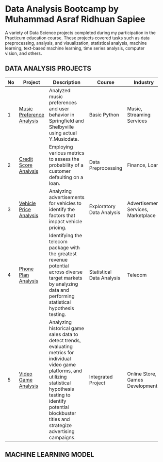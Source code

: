 # Data Analysis Bootcamp by Muhammad Asraf Ridhuan Sapiee
A variety of Data Science projects completed during my participation in the Practicum education course. These projects covered tasks such as data preprocessing, analysis, and visualization, statistical analysis, machine learning, text-based machine learning, time series analysis, computer vision, and others.

## DATA ANALYSIS PROJECTS
| No | Project | Description | Course | Industry | Libraries |
| ---------- | --------------- | --------------- | --------------- |------------ |------------ |
| 1 |[Music Preference Analysis](https://github.com/Shi42Ro/music_preference.git)    | Analyzed music preferences and user behavior in Springfield and Shelbyville using actual Y.Musicdata.    | Basic Python | Music, Streaming Services | *pandas*    |
|2 |[Credit Score Analysis](https://github.com/Shi42Ro/credit_score.git)    | Employing various metrics to assess the probability of a customer defaulting on a loan. | Data Preprocessing | Finance, Loan |*pandas, ntlk*    |
|3 |[Vehicle Price Analysis](https://github.com/Shi42Ro/vehicle_price.git)    | Analyzing advertisements for vehicles to identify the factors that impact vehicle pricing. | Exploratory Data Analysis | Advertisement Services, Marketplace | *pandas, matplotlib, numpy, seaborn, missingno*    |
|4 |[Phone Plan Analysis](https://github.com/Shi42Ro/telco_analysis.git)    | Identifying the telecom package with the greatest revenue potential across diverse target markets by analyzing data and performing statistical hypothesis testing.| Statistical Data Analysis | Telecom | *pandas ,matplotlib ,numpy, seaborn, missingno, nltk, scipy*    |
|5 |[Video Game Analysis](https://github.com/Shi42Ro/games_analysis.git)    | Analyzing historical game sales data to detect trends, evaluating metrics for individual video game platforms, and utilizing statistical hypothesis testing to identify potential blockbuster titles and strategize advertising campaigns.| Integrated Project| Online Store, Games Development | *pandas ,matplotlib ,numpy, seaborn, missingno, nltk, scipy*|


## MACHINE LEARNING MODEL
